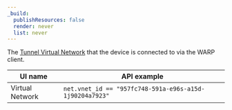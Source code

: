```yaml
---
_build:
  publishResources: false
  render: never
  list: never
---
```


The [Tunnel Virtual Network](/cloudflare-one/connections/connect-apps/private-net/tunnel-virtual-networks/) that the device is connected to via the WARP client.

| UI name        | API example                  |
| -------------- | ---------------------------- |
| Virtual Network | `net.vnet_id == "957fc748-591a-e96s-a15d-1j90204a7923"` |